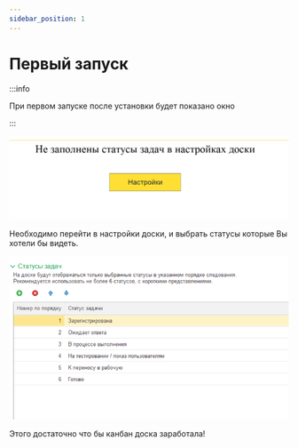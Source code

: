 ```yaml
---
sidebar_position: 1
---
```


# Первый запуск

:::info

При первом запуске после установки будет показано окно

:::

![No settings](/img/NoSettings.png)

Необходимо перейти в настройки доски, и выбрать статусы которые Вы хотели бы видеть.

![status settings](/img/Status_settings.png)

Этого достаточно что бы канбан доска заработала!